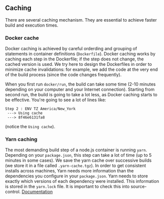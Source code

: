 ## Caching

There are several caching mechanism. They are essential to achieve faster build and execution times.

### Docker cache

Docker caching is achieved by careful orderding and grouping of statements in container definitions (`Dockerfile`).
Docker caching works by caching each step in the Dockerfile; if the step does not change, the cached version is used.
We try here to design the Dockerfiles in order to minimize cache invalidations: for example, we add the code at the very end of the build process (since the code changes frequently).

When you first run `docker/run`, the build can take some time (2-10 minutes depending on your computer and your Internet connection). Starting from second run, the build is going to take a lot less, as Docker caching starts to be effective. You're going to see a lot of lines like:

```
Step 2 : ENV TZ America/New_York
 ---> Using cache
 ---> 8f46e6131fa8
```

(notice the `Using cache`).

### Yarn caching

The most demanding build step of a node.js container is running `yarn`. Depending on your `package.json`, this step can take a lot of time (up to 5 minutes in some cases). We save the yarn cache over successive builds (we store it in a file called `.yarn-cache.tgz`). In order to get consistent installs across machines, Yarn needs more information than the dependencies you configure in your `package.json`. Yarn needs to store exactly which versions of each dependency were installed. This information is stored in the `yarn.lock` file. It is important to check this into source-control. [Documentation](https://yarnpkg.com/en/docs/yarn-lock)
